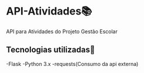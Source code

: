 # API-Atividades📚
API para Atividades do Projeto Gestão Escolar

## Tecnologias utilizadas🚀
-Flask
-Python 3.x
-requests(Consumo da api externa)
